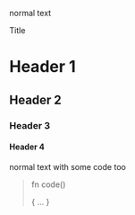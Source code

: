 normal text

Title

# Header 1

## Header 2

### Header 3

#### Header 4

normal text with some code too

> fn code()
>
> { \... }
